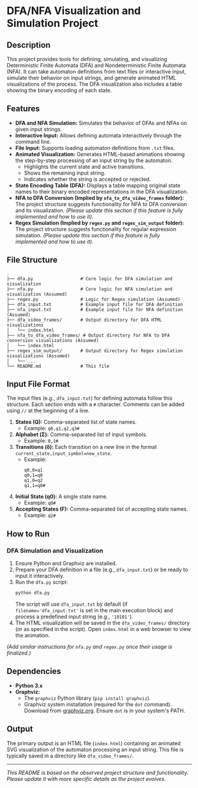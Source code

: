 # DFA/NFA Visualization and Simulation Project

## Description

This project provides tools for defining, simulating, and visualizing Deterministic Finite Automata (DFA) and Nondeterministic Finite Automata (NFA). It can take automaton definitions from text files or interactive input, simulate their behavior on input strings, and generate animated HTML visualizations of the process. The DFA visualization also includes a table showing the binary encoding of each state.

## Features

*   **DFA and NFA Simulation:** Simulates the behavior of DFAs and NFAs on given input strings.
*   **Interactive Input:** Allows defining automata interactively through the command line.
*   **File Input:** Supports loading automaton definitions from `.txt` files.
*   **Animated Visualization:** Generates HTML-based animations showing the step-by-step processing of an input string by the automaton.
    *   Highlights the current state and active transitions.
    *   Shows the remaining input string.
    *   Indicates whether the string is accepted or rejected.
*   **State Encoding Table (DFA):** Displays a table mapping original state names to their binary encoded representations in the DFA visualization.
*   **NFA to DFA Conversion (Implied by `nfa_to_dfa_video_frames` folder):** The project structure suggests functionality for NFA to DFA conversion and its visualization. *(Please update this section if this feature is fully implemented and how to use it).*
*   **Regex Simulation (Implied by `regex.py` and `regex_sim_output` folder):** The project structure suggests functionality for regular expression simulation. *(Please update this section if this feature is fully implemented and how to use it).*

## File Structure

```
.
├── dfa.py                  # Core logic for DFA simulation and visualization
├── nfa.py                  # Core logic for NFA simulation and visualization (Assumed)
├── regex.py                # Logic for Regex simulation (Assumed)
├── dfa_input.txt           # Example input file for DFA definition
├── nfa_input.txt           # Example input file for NFA definition (Assumed)
├── dfa_video_frames/       # Output directory for DFA HTML visualizations
│   └── index.html
├── nfa_to_dfa_video_frames/ # Output directory for NFA to DFA conversion visualizations (Assumed)
│   └── index.html
├── regex_sim_output/       # Output directory for Regex simulation visualizations (Assumed)
│   └── ...
└── README.md               # This file
```

## Input File Format

The input files (e.g., `dfa_input.txt`) for defining automata follow this structure. Each section ends with a `#` character. Comments can be added using `//` at the beginning of a line.

1.  **States (Q):** Comma-separated list of state names.
    *   Example: `q0,q1,q2,q3#`
2.  **Alphabet (Σ):** Comma-separated list of input symbols.
    *   Example: `0,1#`
3.  **Transitions (δ):** Each transition on a new line in the format `current_state,input_symbol=new_state`.
    *   Example:
        ```
        q0,0=q1
        q0,1=q0
        q1,0=q2
        q1,1=q0#
        ```
4.  **Initial State (q0):** A single state name.
    *   Example: `q0#`
5.  **Accepting States (F):** Comma-separated list of accepting state names.
    *   Example: `q2#`

## How to Run

### DFA Simulation and Visualization

1.  Ensure Python and Graphviz are installed.
2.  Prepare your DFA definition in a file (e.g., `dfa_input.txt`) or be ready to input it interactively.
3.  Run the `dfa.py` script:
    ```bash
    python dfa.py
    ```
    The script will use `dfa_input.txt` by default (if `filename='dfa_input.txt'` is set in the main execution block) and process a predefined input string (e.g., `'10101'`).
4.  The HTML visualization will be saved in the `dfa_video_frames/` directory (or as specified in the script). Open `index.html` in a web browser to view the animation.

*(Add similar instructions for `nfa.py` and `regex.py` once their usage is finalized.)*

## Dependencies

*   **Python 3.x**
*   **Graphviz:**
    *   The `graphviz` Python library (`pip install graphviz`).
    *   Graphviz system installation (required for the `dot` command). Download from [graphviz.org](https://graphviz.org/download/). Ensure `dot` is in your system's PATH.

## Output

The primary output is an HTML file (`index.html`) containing an animated SVG visualization of the automaton processing an input string. This file is typically saved in a directory like `dfa_video_frames/`.

---

*This README is based on the observed project structure and functionality. Please update it with more specific details as the project evolves.*
